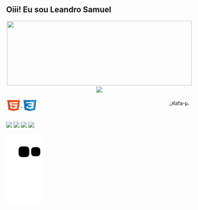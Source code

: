 ## Oiii! Eu sou Leandro Samuel
<div align="center">
  <a href="https://github.com/Leandro-Samuel">
  <img width="500em" height="175em" src="https://github-readme-stats.vercel.app/api?username=Leandro-Samuel&show_icons=true&theme=tokyonight&include_all_commits=true&count_private=true"/>
  <img height="175em" src="https://github-readme-stats.vercel.app/api/top-langs/?username=Leandro-Samuel&layout=compact&langs_count=7&theme=tokyonight"/>
</div>
<div><br>
  <img align="center" alt="Rafa-HTML" height="30" width="40" src="https://raw.githubusercontent.com/devicons/devicon/master/icons/html5/html5-original.svg">
  <img align="center" alt="Rafa-CSS" height="30" width="40" src="https://raw.githubusercontent.com/devicons/devicon/master/icons/css3/css3-original.svg">
  <img align="right" alt="Rafa-pic" height="150" style="border-radius:50px;" <img src="https://i.ibb.co/PF3fYzm/download20210905001120.png" alt="download20210905001120" border="0">
</div>
  
##
  
<div> 
  <a href="https://www.instagram.com/leandro.samue_dg/" target="_blank"><img src="https://img.shields.io/badge/-Instagram-%23E4405F?style=for-the-badge&logo=instagram&logoColor=white" target="_blank"></a>
    <a href="https://www.facebook.com/profile.php?id=100068569090561" target="_blank"><img src="https://img.shields.io/badge/Facebook-1877F2?style=for-the-badge&logo=facebook&logoColor=white" target="_blank"></a>
  <a href="https://www.linkedin.com/in/leandro-samuel-3ab6b1218/" target="_blank"><img src="https://img.shields.io/badge/-LinkedIn-%230077B5?style=for-the-badge&logo=linkedin&logoColor=white" target="_blank"></a>
    <a href="mailto:LeandroSamuel.In@gmail.com" target="_blank"><img src="https://img.shields.io/badge/Gmail-D14836?style=for-the-badge&logo=gmail&logoColor=white" target="_blank"></a>
  
</div>

![Snake animation](https://github.com/rafaballerini/rafaballerini/blob/output/github-contribution-grid-snake.svg)
